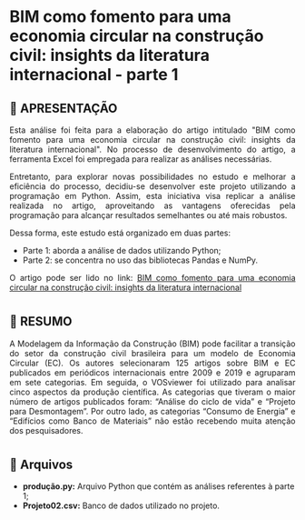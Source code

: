 # BIM como fomento para uma economia circular na construção civil: insights da literatura internacional - parte 1

## 🔎 APRESENTAÇÃO 

<div align="justify">
Esta análise foi feita para a elaboração do artigo intitulado "BIM como fomento para uma economia circular na construção civil: insights da literatura internacional". No processo de desenvolvimento do artigo, a ferramenta Excel foi empregada para realizar as análises necessárias.

Entretanto, para explorar novas possibilidades no estudo e melhorar a eficiência do processo, decidiu-se desenvolver este projeto utilizando a programação em Python. Assim, esta iniciativa visa replicar a análise realizada no artigo, aproveitando as vantagens oferecidas pela programação para alcançar resultados semelhantes ou até mais robustos.

Dessa forma, este estudo está organizado em duas partes: 
* Parte 1:  aborda a análise de dados utilizando Python;
* Parte 2: se concentra no uso das bibliotecas Pandas e NumPy.

O artigo pode ser lido no link: [BIM como fomento para uma economia circular na construção civil: insights da literatura internacional](https://eventos.antac.org.br/index.php/sbtic/article/view/595)

</div>

#
## 📄 RESUMO 

<div align="justify">
 A Modelagem da Informação da Construção (BIM) pode facilitar a transição do setor da construção civil brasileira para um modelo de Economia Circular (EC). Os autores selecionaram 125 artigos sobre BIM e EC publicados em periódicos internacionais entre 2009 e 2019 e agruparam em sete categorias. Em seguida, o VOSviewer foi utilizado para analisar cinco aspectos da produção científica. As categorias que tiveram o maior número de artigos publicados foram: “Análise do ciclo de vida” e “Projeto para Desmontagem”. Por outro lado, as categorias “Consumo de Energia” e “Edifícios como Banco de Materiais” não estão recebendo muita atenção dos pesquisadores.
</div>

#
## 📁 Arquivos
* **produção.py:** Arquivo Python que contém as análises referentes à parte 1;
* **Projeto02.csv:** Banco de dados utilizado no projeto.
